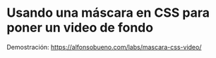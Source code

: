 # Usando una máscara en CSS para poner un video de fondo

Demostración: <a href="http://example.com/](https://alfonsobueno.com/labs/mascara-css-video/" target="_blank">https://alfonsobueno.com/labs/mascara-css-video/</a>


